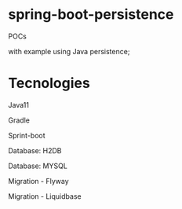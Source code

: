 # spring-boot-persistence


<p>POCs</p> with example using Java persistence;

# Tecnologies

<p>Java11</p>
<p>Gradle</p>
<p>Sprint-boot</p>

<p>Database: H2DB</p>
<p>Database: MYSQL</p>

<p>Migration - Flyway</p>
<p>Migration - Liquidbase</p>
